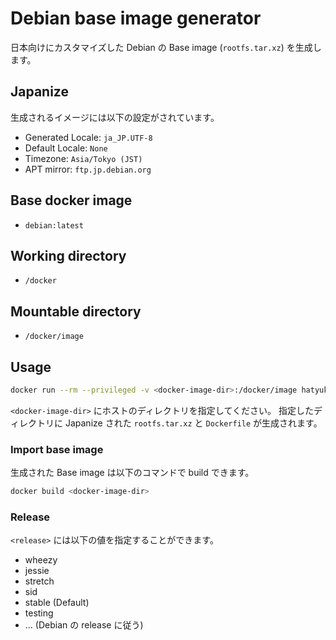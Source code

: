 # Debian base image generator
日本向けにカスタマイズした Debian の Base image (`rootfs.tar.xz`) を生成します。


## Japanize
生成されるイメージには以下の設定がされています。

- Generated Locale: `ja_JP.UTF-8`
- Default Locale: `None`
- Timezone: `Asia/Tokyo (JST)`
- APT mirror: `ftp.jp.debian.org`


## Base docker image
- `debian:latest`


## Working directory
- `/docker`


## Mountable directory
- `/docker/image`


## Usage
```sh
docker run --rm --privileged -v <docker-image-dir>:/docker/image hatyuki/debian-builder build <release>
```

`<docker-image-dir>` にホストのディレクトリを指定してください。
指定したディレクトリに Japanize された `rootfs.tar.xz` と `Dockerfile` が生成されます。

### Import base image
生成された Base image は以下のコマンドで build できます。

```sh
docker build <docker-image-dir>
```

### Release
`<release>` には以下の値を指定することができます。

- wheezy
- jessie
- stretch
- sid
- stable (Default)
- testing
- ... (Debian の release に従う)
